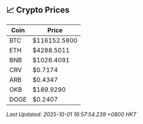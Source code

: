 ## 📈 Crypto Prices

| Coin | Price |
| ---- | ----- |
| BTC | $116152.5800 |
| ETH | $4288.5011 |
| BNB | $1026.4091 |
| CRV | $0.7174 |
| ARB | $0.4347 |
| OKB | $189.9290 |
| DOGE | $0.2407 |

_Last Updated: 2025-10-01 16:57:54.239 +0800 HKT_
